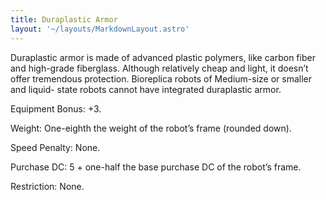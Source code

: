```yaml
---
title: Duraplastic Armor
layout: '~/layouts/MarkdownLayout.astro'
---
```

Duraplastic armor is made of advanced plastic polymers, like carbon fiber and
high-grade fiberglass. Although relatively cheap and light, it doesn’t offer
tremendous protection. Bioreplica robots of Medium-size or smaller and liquid-
state robots cannot have integrated duraplastic armor.

Equipment Bonus: +3.

Weight: One-eighth the weight of the robot’s frame (rounded down).

Speed Penalty: None.

Purchase DC: 5 + one-half the base purchase DC of the robot’s frame.

Restriction: None.

